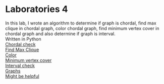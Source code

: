 # Laboratories 4
In this lab, I wrote an algorithm to determine if graph is chordal, find max clique in chordal graph, color chordal graph, find minimum vertex cover in chordal graph and also determine if graph is interval.  
Written in Python  
<a href="https://github.com/LucasJezap/GraphAlgorithms/tree/master/lab4/Ex1.py"> Chordal check  
<a href="https://github.com/LucasJezap/GraphAlgorithms/tree/master/lab4/Ex2.py"> Find Max Clique  
<a href="https://github.com/LucasJezap/GraphAlgorithms/tree/master/lab4/Ex3.py"> Color  
<a href="https://github.com/LucasJezap/GraphAlgorithms/tree/master/lab4/Ex4.py"> Minimum vertex cover  
<a href="https://github.com/LucasJezap/GraphAlgorithms/tree/master/lab4/Ex5.py"> Interval check  
<a href="https://github.com/LucasJezap/GraphAlgorithms/tree/master/lab4/graphs"> Graphs  
<a href="https://reader.elsevier.com/reader/sd/pii/S0304397597002417?token=75197F012EB3FDD4DA5EA5D4376EA4961C64B9EA604CB7E28AED07DAA9AE3DEE5794A293A2E141EDCF918B8076077BCC"> Might be helpful  
